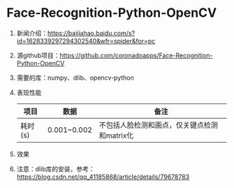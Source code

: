 # Face-Recognition-Python-OpenCV
1. 新闻介绍：https://baijiahao.baidu.com/s?id=1628339297294302540&wfr=spider&for=pc
2. 源github项目：https://github.com/coronadoapps/Face-Recognition-Python-OpenCV
3. 需要的库：numpy、dlib、opencv-python
4. 表现性能

    | 项目 | 数据 | 备注 |
    |  ----  | ----  | ----  |
    | 耗时(s) | 0.001~0.002 | 不包括人脸检测和画点，仅关键点检测和matrix化 |
5. 效果
6. 注意：dlib库的安装，参考：https://blog.csdn.net/qq_41185868/article/details/79678783

